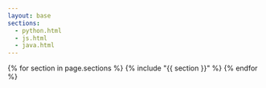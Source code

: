 ```yaml
---
layout: base
sections:
  - python.html
  - js.html
  - java.html
---
```


{% for section in page.sections %}
{% include "{{ section }}" %}
{% endfor %}
